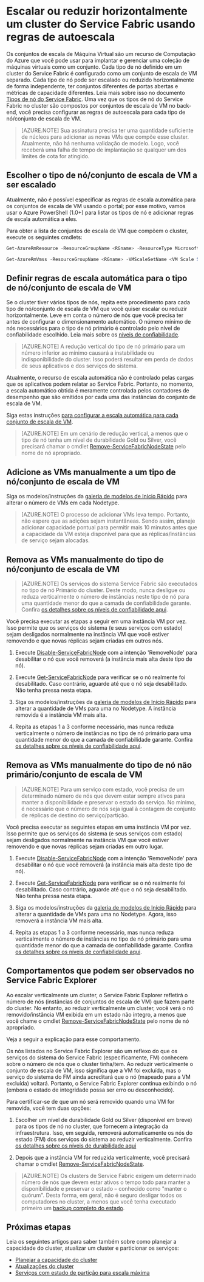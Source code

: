 <properties
   pageTitle="Escalar ou reduzir horizontalmente um cluster do Service Fabric | Microsoft Azure"
   description="Escale ou reduza horizontalmente um cluster do Service Fabric para que ele corresponda à demanda, com a definição de regras de autoescala para cada tipo de nó/conjunto de escala de VM. Adicionar ou remover nós de um cluster do Service Fabric"
   services="service-fabric"
   documentationCenter=".net"
   authors="ChackDan"
   manager="timlt"
   editor=""/>

<tags
   ms.service="service-fabric"
   ms.devlang="dotnet"
   ms.topic="article"
   ms.tgt_pltfrm="na"
   ms.workload="na"
   ms.date="09/09/2016"
   ms.author="chackdan"/>


# Escalar ou reduzir horizontalmente um cluster do Service Fabric usando regras de autoescala

Os conjuntos de escala de Máquina Virtual são um recurso de Computação do Azure que você pode usar para implantar e gerenciar uma coleção de máquinas virtuais como um conjunto. Cada tipo de nó definido em um cluster do Service Fabric é configurado como um conjunto de escala de VM separado. Cada tipo de nó pode ser escalado ou reduzido horizontalmente de forma independente, ter conjuntos diferentes de portas abertas e métricas de capacidade diferentes. Leia mais sobre isso no documento [Tipos de nó do Service Fabric](service-fabric-cluster-nodetypes.md). Uma vez que os tipos de nó do Service Fabric no cluster são compostos por conjuntos de escala de VM no back-end, você precisa configurar as regras de autoescala para cada tipo de nó/conjunto de escala de VM.

>[AZURE.NOTE] Sua assinatura precisa ter uma quantidade suficiente de núcleos para adicionar as novas VMs que compõe esse cluster. Atualmente, não há nenhuma validação de modelo. Logo, você receberá uma falha de tempo de implantação se qualquer um dos limites de cota for atingido.

## Escolher o tipo de nó/conjunto de escala de VM a ser escalado

Atualmente, não é possível especificar as regras de escala automática para os conjuntos de escala de VM usando o portal; por esse motivo, vamos usar o Azure PowerShell (1.0+) para listar os tipos de nó e adicionar regras de escala automática a eles.

Para obter a lista de conjuntos de escala de VM que compõem o cluster, execute os seguintes cmdlets:

```powershell
Get-AzureRmResource -ResourceGroupName <RGname> -ResourceType Microsoft.Compute/VirtualMachineScaleSets

Get-AzureRmVmss -ResourceGroupName <RGname> -VMScaleSetName <VM Scale Set name>
```

## Definir regras de escala automática para o tipo de nó/conjunto de escala de VM

Se o cluster tiver vários tipos de nós, repita este procedimento para cada tipo de nó/conjunto de escala de VM que você quiser escalar ou reduzir horizontalmente. Leve em conta o número de nós que você precisa ter antes de configurar o dimensionamento automático. O número mínimo de nós necessários para o tipo de nó primário é controlado pelo nível de confiabilidade escolhido. Leia mais sobre os [níveis de confiabilidade](service-fabric-cluster-capacity.md).

>[AZURE.NOTE]  A redução vertical do tipo de nó primário para um número inferior ao mínimo causará a instabilidade ou indisponibilidade do cluster. Isso poderá resultar em perda de dados de seus aplicativos e dos serviços do sistema.

Atualmente, o recurso de escala automática não é controlado pelas cargas que os aplicativos podem relatar ao Service Fabric. Portanto, no momento, a escala automático obtida é meramente controlada pelos contadores de desempenho que são emitidos por cada uma das instâncias do conjunto de escala de VM.

Siga estas instruções [para configurar a escala automática para cada conjunto de escala de VM](../virtual-machine-scale-sets/virtual-machine-scale-sets-autoscale-overview.md).

>[AZURE.NOTE] Em um cenário de redução vertical, a menos que o tipo de nó tenha um nível de durabilidade Gold ou Silver, você precisará chamar o cmdlet [Remove-ServiceFabricNodeState](https://msdn.microsoft.com/library/azure/mt125993.aspx) pelo nome de nó apropriado.

## Adicione as VMs manualmente a um tipo de nó/conjunto de escala de VM

Siga os modelos/instruções da [galeria de modelos de Início Rápido](https://github.com/Azure/azure-quickstart-templates/tree/master/201-vmss-scale-existing) para alterar o número de VMs em cada Nodetype.

>[AZURE.NOTE] O processo de adicionar VMs leva tempo. Portanto, não espere que as adições sejam instantâneas. Sendo assim, planeje adicionar capacidade pontual para permitir mais 10 minutos antes que a capacidade da VM esteja disponível para que as réplicas/instâncias de serviço sejam alocadas.

## Remova as VMs manualmente do tipo de nó/conjunto de escala de VM

>[AZURE.NOTE] Os serviços do sistema Service Fabric são executados no tipo de nó Primário do cluster. Deste modo, nunca desligue ou reduza verticalmente o número de instâncias neste tipo de nó para uma quantidade menor do que a camada de confiabilidade garante. Confira [os detalhes sobre os níveis de confiabilidade aqui](service-fabric-cluster-capacity.md).

Você precisa executar as etapas a seguir em uma instância VM por vez. Isso permite que os serviços do sistema (e seus serviços com estado) sejam desligados normalmente na instância VM que você estiver removendo e que novas réplicas sejam criadas em outros nós.

1. Execute [Disable-ServiceFabricNode](https://msdn.microsoft.com/library/mt125852.aspx) com a intenção 'RemoveNode' para desabilitar o nó que você removerá (a instância mais alta deste tipo de nó).

2. Execute [Get-ServiceFabricNode](https://msdn.microsoft.com/library/mt125856.aspx) para verificar se o nó realmente foi desabilitado. Caso contrário, aguarde até que o nó seja desabilitado. Não tenha pressa nesta etapa.

2. Siga os modelos/instruções da [galeria de modelos de Início Rápido](https://github.com/Azure/azure-quickstart-templates/tree/master/201-vmss-scale-existing) para alterar a quantidade de VMs para uma no Nodetype. A instância removida é a instância VM mais alta.

3. Repita as etapas 1 a 3 conforme necessário, mas nunca reduza verticalmente o número de instâncias no tipo de nó primário para uma quantidade menor do que a camada de confiabilidade garante. Confira [os detalhes sobre os níveis de confiabilidade aqui](service-fabric-cluster-capacity.md).

## Remova as VMs manualmente do tipo de nó não primário/conjunto de escala de VM

>[AZURE.NOTE] Para um serviço com estado, você precisa de um determinado número de nós que devem estar sempre ativos para manter a disponibilidade e preservar o estado do serviço. No mínimo, é necessário que o número de nós seja igual à contagem de conjunto de réplicas de destino do serviço/partição.

Você precisa executar as seguintes etapas em uma instância VM por vez. Isso permite que os serviços do sistema (e seus serviços com estado) sejam desligados normalmente na instância VM que você estiver removendo e que novas réplicas sejam criadas em outro lugar.

1. Execute [Disable-ServiceFabricNode](https://msdn.microsoft.com/library/mt125852.aspx) com a intenção 'RemoveNode' para desabilitar o nó que você removerá (a instância mais alta deste tipo de nó).

2. Execute [Get-ServiceFabricNode](https://msdn.microsoft.com/library/mt125856.aspx) para verificar se o nó realmente foi desabilitado. Caso contrário, aguarde até que o nó seja desabilitado. Não tenha pressa nesta etapa.

2. Siga os modelos/instruções da [galeria de modelos de Início Rápido](https://github.com/Azure/azure-quickstart-templates/tree/master/201-vmss-scale-existing) para alterar a quantidade de VMs para uma no Nodetype. Agora, isso removerá a instância VM mais alta.

3. Repita as etapas 1 a 3 conforme necessário, mas nunca reduza verticalmente o número de instâncias no tipo de nó primário para uma quantidade menor do que a camada de confiabilidade garante. Confira [os detalhes sobre os níveis de confiabilidade aqui](service-fabric-cluster-capacity.md).

## Comportamentos que podem ser observados no Service Fabric Explorer

Ao escalar verticalmente um cluster, o Service Fabric Explorer refletirá o número de nós (instâncias de conjuntos de escala de VM) que fazem parte do cluster. No entanto, ao reduzir verticalmente um cluster, você verá o nó removido/instância VM exibida em um estado não íntegro, a menos que você chame o cmdlet [Remove-ServiceFabricNodeState](https://msdn.microsoft.com/library/mt125993.aspx) pelo nome de nó apropriado.

Veja a seguir a explicação para esse comportamento.

Os nós listados no Service Fabric Explorer são um reflexo do que os serviços do sistema do Service Fabric (especificamente, FM) conhecem sobre o número de nós que o cluster tinha/tem. Ao reduzir verticalmente o conjunto de escala de VM, isso significa que a VM foi excluída, mas o serviço do sistema do FM ainda acreditará que o nó (mapeado para a VM excluída) voltará. Portanto, o Service Fabric Explorer continua exibindo o nó (embora o estado de integridade possa ser erro ou desconhecido).

Para certificar-se de que um nó será removido quando uma VM for removida, você tem duas opções:

1) Escolher um nível de durabilidade Gold ou Silver (disponível em breve) para os tipos de nó no cluster, que fornecem a integração da infraestrutura. Isso, em seguida, removerá automaticamente os nós do estado (FM) dos serviços do sistema ao reduzir verticalmente. Confira [os detalhes sobre os níveis de durabilidade aqui](service-fabric-cluster-capacity.md)

2) Depois que a instância VM for reduzida verticalmente, você precisará chamar o cmdlet [Remove-ServiceFabricNodeState](https://msdn.microsoft.com/library/mt125993.aspx).

>[AZURE.NOTE] Os clusters de Service Fabric exigem um determinado número de nós que devem estar ativos o tempo todo para manter a disponibilidade e preservar o estado – conhecido como "manter o quórum". Desta forma, em geral, não é seguro desligar todos os computadores no cluster, a menos que você tenha executado primeiro um [backup completo do estado](service-fabric-reliable-services-backup-restore.md).

## Próximas etapas
Leia os seguintes artigos para saber também sobre como planejar a capacidade do cluster, atualizar um cluster e particionar os serviços:

- [Planejar a capacidade do cluster](service-fabric-cluster-capacity.md)
- [Atualizações do cluster](service-fabric-cluster-upgrade.md)
- [Serviços com estado de partição para escala máxima](service-fabric-concepts-partitioning.md)

<!--Image references-->
[BrowseServiceFabricClusterResource]: ./media/service-fabric-cluster-scale-up-down/BrowseServiceFabricClusterResource.png
[ClusterResources]: ./media/service-fabric-cluster-scale-up-down/ClusterResources.png

<!---HONumber=AcomDC_0921_2016-->